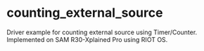 # counting_external_source
Driver example for counting external source using Timer/Counter. Implemented on SAM R30-Xplained Pro using RIOT OS.

